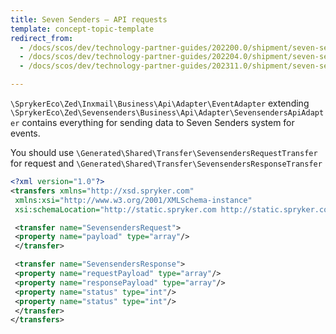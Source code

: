 ```yaml
---
title: Seven Senders — API requests
template: concept-topic-template
redirect_from:
  - /docs/scos/dev/technology-partner-guides/202200.0/shipment/seven-senders/seven-senders-api-requests.html
  - /docs/scos/dev/technology-partner-guides/202204.0/shipment/seven-senders/seven-senders-api-requests.html
  - /docs/scos/dev/technology-partner-guides/202311.0/shipment/seven-senders/seven-senders-api-requests.html

---
```


`\SprykerEco\Zed\Inxmail\Business\Api\Adapter\EventAdapter` extending `\SprykerEco\Zed\Sevensenders\Business\Api\Adapter\SevensendersApiAdapter` contains everything for sending data to Seven Senders system for events.

You should use `\Generated\Shared\Transfer\SevensendersRequestTransfer` for request and `\Generated\Shared\Transfer\SevensendersResponseTransfer`
```xml
<?xml version="1.0"?>
<transfers xmlns="http://xsd.spryker.com"
 xmlns:xsi="http://www.w3.org/2001/XMLSchema-instance"
 xsi:schemaLocation="http://static.spryker.com http://static.spryker.com/transfer-01.xsd">

 <transfer name="SevensendersRequest">
 <property name="payload" type="array"/>
 </transfer>

 <transfer name="SevensendersResponse">
 <property name="requestPayload" type="array"/>
 <property name="responsePayload" type="array"/>
 <property name="status" type="int"/>
 <property name="status" type="int"/>
 </transfer>
</transfers>
```
